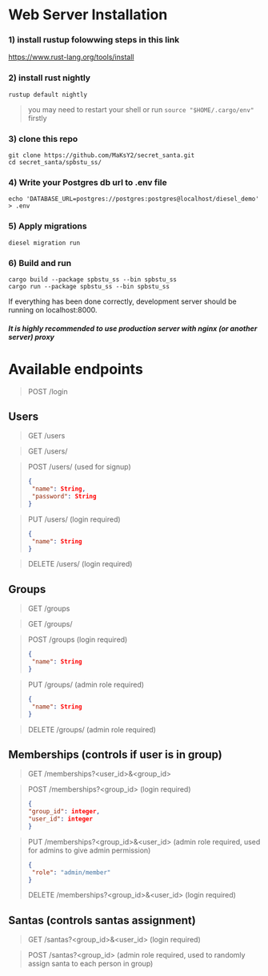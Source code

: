 # Web Server Installation
### 1) install rustup folowwing steps in this link
https://www.rust-lang.org/tools/install
### 2) install rust nightly
```
rustup default nightly
```
> you may need to restart your shell or run `source "$HOME/.cargo/env"` firstly
### 3) clone this repo
```
git clone https://github.com/MaKsY2/secret_santa.git
cd secret_santa/spbstu_ss/
```
### 4) Write your Postgres db url to .env file
```
echo 'DATABASE_URL=postgres://postgres:postgres@localhost/diesel_demo' > .env
```
### 5) Apply migrations
```
diesel migration run
```
### 6) Build and run
```
cargo build --package spbstu_ss --bin spbstu_ss
cargo run --package spbstu_ss --bin spbstu_ss
```
If everything has been done correctly, development server should be running on localhost:8000.<br>
##### It is highly recommended to use production server with nginx (or another server) proxy

# Available endpoints
>POST /login

## Users
>GET /users

>GET /users/<id>

>POST /users/<id> (used for signup)
>```json
>{
>  "name": String,
>  "password": String
>}
>```

>PUT /users/<id> (login required)
>```json
>{
>  "name": String
>}
>```

>DELETE /users/<id> (login required)
## Groups
>GET /groups

>GET /groups/<id>

>POST /groups (login required)
>```json
>{
>  "name": String
>}
>```

>PUT /groups/<id> (admin role required)
>```json
>{
>  "name": String
>}
>```

> DELETE /groups/<id> (admin role required)
## Memberships (controls if user is in group)
>GET /memberships?<user_id>&<group_id>

>POST /memberships?<group_id> (login required)
> ```json
>{
> "group_id": integer,
> "user_id": integer
>}
>```

>PUT /memberships?<group_id>&<user_id> (admin role required, used for admins to give admin permission)
>```json
>{
>  "role": "admin/member"
>}
>```
>DELETE /memberships?<group_id>&<user_id> (login required)

## Santas (controls santas assignment)
>GET /santas?<group_id>&<user_id> (login required)

>POST /santas?<group_id> (admin role required, used to randomly assign santa to each person in group)
